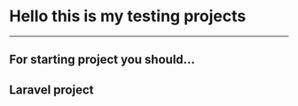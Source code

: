 <h1>Hello this is my testing projects</h1>

---

<h2>For starting project you should...</h2>

<h2>Laravel project</h2>
